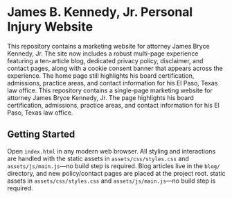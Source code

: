 # James B. Kennedy, Jr. Personal Injury Website

This repository contains a marketing website for attorney James Bryce Kennedy, Jr. The site now
includes a robust multi-page experience featuring a ten-article blog, dedicated privacy policy,
disclaimer, and contact pages, along with a cookie consent banner that appears across the
experience. The home page still highlights his board certification, admissions, practice areas,
and contact information for his El Paso, Texas law office.
This repository contains a single-page marketing website for attorney James Bryce Kennedy, Jr.
The page highlights his board certification, admissions, practice areas, and contact information
for his El Paso, Texas law office.

## Getting Started

Open `index.html` in any modern web browser. All styling and interactions are handled with the
static assets in `assets/css/styles.css` and `assets/js/main.js`—no build step is required. Blog
articles live in the `blog/` directory, and new policy/contact pages are placed at the project
root.
static assets in `assets/css/styles.css` and `assets/js/main.js`—no build step is required.
